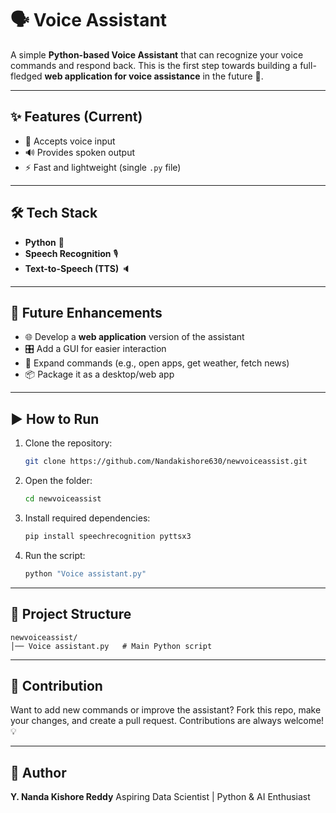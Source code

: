 # 🗣️ Voice Assistant

A simple **Python-based Voice Assistant** that can recognize your voice commands and respond back. This is the first step towards building a full-fledged **web application for voice assistance** in the future 🚀.

---

## ✨ Features (Current)

* 🎤 Accepts voice input
* 🔊 Provides spoken output
* ⚡ Fast and lightweight (single `.py` file)

---

## 🛠️ Tech Stack

* **Python** 🐍
* **Speech Recognition** 🎙️
* **Text-to-Speech (TTS)** 🔈

---

## 🚧 Future Enhancements

* 🌐 Develop a **web application** version of the assistant
* 🎛️ Add a GUI for easier interaction
* 🤖 Expand commands (e.g., open apps, get weather, fetch news)
* 📦 Package it as a desktop/web app

---

## ▶️ How to Run

1. Clone the repository:

   ```bash
   git clone https://github.com/Nandakishore630/newvoiceassist.git
   ```
2. Open the folder:

   ```bash
   cd newvoiceassist
   ```
3. Install required dependencies:

   ```bash
   pip install speechrecognition pyttsx3
   ```
4. Run the script:

   ```bash
   python "Voice assistant.py"
   ```

---

## 📂 Project Structure

```
newvoiceassist/
│── Voice assistant.py   # Main Python script
```

---

## 🤝 Contribution

Want to add new commands or improve the assistant? Fork this repo, make your changes, and create a pull request. Contributions are always welcome! 💡

---

## 👤 Author

**Y. Nanda Kishore Reddy**
Aspiring Data Scientist | Python & AI Enthusiast
